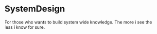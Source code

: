 # SystemDesign
For those who wants to build system wide knowledge.
The more i see the less i know for sure. 
